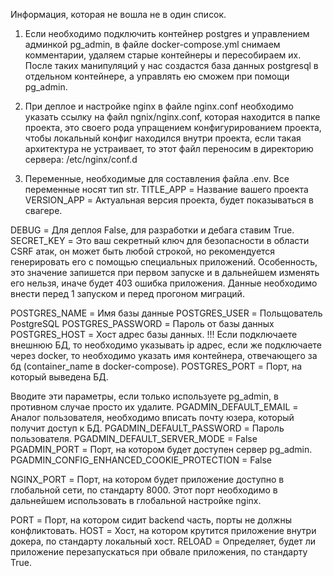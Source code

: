 Информация, которая не вошла не в один список.

1. Если необходимо подключить контейнер postgres и управлением админкой pg_admin, в файле docker-compose.yml
снимаем комментарии, удаляем старые контейнеры и пересобираем их. После таких манипуляций у нас создастся
база данных postgresql в отдельном контейнере, а управлять ею сможем при помощи pg_admin.

2. При деплое и настройке nginx в файле nginx.conf необходимо указать ссылку на файл ngnix/nginx.conf, которая
находится в папке проекта, это своего рода упращением конфигурированием проекта, чтобы локальный конфиг находился
внутри проекта, если такая архитектура не устраивает, то этот файл переносим в директорию сервера:
/etc/nginx/conf.d

3. Переменные, необходимые для составления файла .env. Все переменные носят тип str.
TITLE_APP = Название вашего проекта
VERSION_APP = Актуальная версия проекта, будет показываться в свагере.

DEBUG = Для деплоя False, для разработки и дебага ставим True.
SECRET_KEY = Это ваш секретный ключ для безопасности в области CSRF атак, он может быть любой строкой, но рекомендуется
генерировать его с помощью специальных приложений. Особенность, это значение запишется при первом запуске и в
дальнейшем изменять его нельзя, иначе будет 403 ошибка приложения. Данные необходимо внести перед 1 запуском и перед
прогоном миграций.

POSTGRES_NAME = Имя базы данные
POSTGRES_USER = Польщователь PostgreSQL
POSTGRES_PASSWORD = Пароль от базы данных
POSTGRES_HOST = Хост адрес базы данных. !!! Если подключаете внешнюю БД, то необходимо указывать ip адрес, если же
подключаете через docker, то необходимо указать имя контейнера, отвечающего за бд (container_name в docker-compose).
POSTGRES_PORT = Порт, на который выведена БД.

Вводите эти параметры, если только используете pg_admin, в противном случае просто их удалите.
PGADMIN_DEFAULT_EMAIL = Аналог пользователя, необходимо вписать почту юзера, который получит доступ к БД.
PGADMIN_DEFAULT_PASSWORD = Пароль пользователя.
PGADMIN_DEFAULT_SERVER_MODE = False
PGADMIN_PORT = Порт, на котором будет доступен сервер pg_admin.
PGADMIN_CONFIG_ENHANCED_COOKIE_PROTECTION = False

NGINX_PORT = Порт, на котором будет приложение доступно в глобальной сети, по стандарту 8000. Этот порт необходимо
в дальнейшем использовать в глобальной настройке nginx.

PORT = Порт, на котором сидит backend часть, порты не должны конфликтовать.
HOST = Хост, на котором крутится приложение внутри докера, по стандарту локальный хост.
RELOAD = Определяет, будет ли приложение перезапускаться при обвале приложения, по стандарту True.